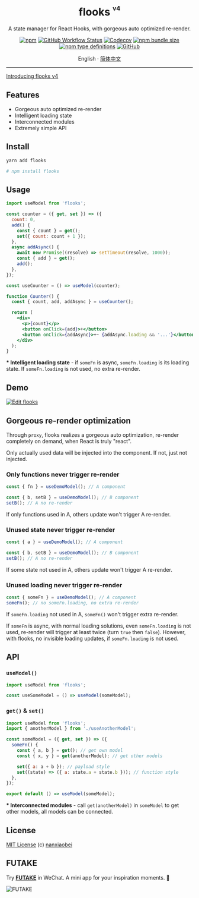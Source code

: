 <div align="center">
<h1>flooks <sup><sup><sub>v4</sub></sup></sup></h1>

A state manager for React Hooks, with gorgeous auto optimized re-render.

[![npm](https://img.shields.io/npm/v/flooks?style=flat-square)](https://www.npmjs.com/package/flooks)
[![GitHub Workflow Status](https://img.shields.io/github/workflow/status/nanxiaobei/flooks/Test?style=flat-square)](https://github.com/nanxiaobei/flooks/actions?query=workflow%3ATest)
[![Codecov](https://img.shields.io/codecov/c/github/nanxiaobei/flooks?style=flat-square)](https://codecov.io/gh/nanxiaobei/flooks)
[![npm bundle size](https://img.shields.io/bundlephobia/minzip/flooks?style=flat-square)](https://bundlephobia.com/result?p=flooks)
[![npm type definitions](https://img.shields.io/npm/types/typescript?style=flat-square)](https://github.com/nanxiaobei/flooks/blob/master/src/index.ts)
[![GitHub](https://img.shields.io/github/license/nanxiaobei/flooks?style=flat-square)](https://github.com/nanxiaobei/flooks/blob/master/LICENSE)

English · [简体中文](./README.zh-CN.md)

</div>

---

[Introducing flooks v4](https://github.com/nanxiaobei/flooks/discussions/28)

## Features

- Gorgeous auto optimized re-render
- Intelligent loading state
- Interconnected modules
- Extremely simple API

## Install

```sh
yarn add flooks

# npm install flooks
```

## Usage

```jsx
import useModel from 'flooks';

const counter = ({ get, set }) => ({
  count: 0,
  add() {
    const { count } = get();
    set({ count: count + 1 });
  },
  async addAsync() {
    await new Promise((resolve) => setTimeout(resolve, 1000));
    const { add } = get();
    add();
  },
});

const useCounter = () => useModel(counter);

function Counter() {
  const { count, add, addAsync } = useCounter();

  return (
    <div>
      <p>{count}</p>
      <button onClick={add}>+</button>
      <button onClick={addAsync}>+~ {addAsync.loading && '...'}</button>
    </div>
  );
}
```

**\* Intelligent loading state** - if `someFn` is async, `someFn.loading` is its loading state. If `someFn.loading` is not used, no extra re-render.

## Demo

[![Edit flooks](https://codesandbox.io/static/img/play-codesandbox.svg)](https://codesandbox.io/s/flooks-gqye5?fontsize=14&hidenavigation=1&theme=dark)

## Gorgeous re-render optimization

Through `proxy`, flooks realizes a gorgeous auto optimization, re-render completely on demand, when React is truly "react".

Only actually used data will be injected into the component. If not, just not injected.

### Only functions never trigger re-render

```js
const { fn } = useDemoModel(); // A component

const { b, setB } = useDemoModel(); // B component
setB(); // A no re-render
```

If only functions used in A, others update won't trigger A re-render.

### Unused state never trigger re-render

```js
const { a } = useDemoModel(); // A component

const { b, setB } = useDemoModel(); // B component
setB(); // A no re-render
```

If some state not used in A, others update won't trigger A re-render.

### Unused loading never trigger re-render

```js
const { someFn } = useDemoModel(); // A component
someFn(); // no someFn.loading, no extra re-render
```

If `someFn.loading` not used in A, `someFn()` won't trigger extra re-render.

If `someFn` is async, with normal loading solutions, even `someFn.loading` is not used, re-render will trigger at least twice (turn `true` then `false`). However, with flooks, no invisible loading updates, if `someFn.loading` is not used.

## API

### `useModel()`

```js
import useModel from 'flooks';

const useSomeModel = () => useModel(someModel);
```

### `get()` & `set()`

```js
import useModel from 'flooks';
import { anotherModel } from './useAnotherModel';

const someModel = ({ get, set }) => ({
  someFn() {
    const { a, b } = get(); // get own model
    const { x, y } = get(anotherModel); // get other models

    set({ a: a + b }); // payload style
    set((state) => ({ a: state.a + state.b })); // function style
  },
});

export default () => useModel(someModel);
```

**\* Interconnected modules** - call `get(anotherModel)` in `someModel` to get other models, all models can be connected.

## License

[MIT License](https://github.com/nanxiaobei/flooks/blob/master/LICENSE) (c) [nanxiaobei](https://lee.so/)

## FUTAKE

Try [**FUTAKE**](https://sotake.com/f) in WeChat. A mini app for your inspiration moments. 🌈

![FUTAKE](https://s3.jpg.cm/2021/09/21/IFG3wi.png)
